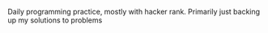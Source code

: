 Daily programming practice, mostly with hacker rank. Primarily just backing up my solutions to problems
